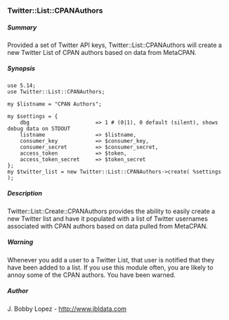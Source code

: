 ### Twitter::List::CPANAuthors

##### Summary

Provided a set of Twitter API keys, Twitter::List::CPANAuthors will create a new Twitter List of CPAN authors based on data from MetaCPAN.

##### Synopsis

```
use 5.14;
use Twitter::List::CPANAuthors;

my $listname = "CPAN Authors";

my $settings = {
	dbg						=> 1 # (0|1), 0 default (silent), shows debug data on STDOUT
	listname 				=> $listname, 
	consumer_key        	=> $consumer_key,
	consumer_secret     	=> $consumer_secret,
	access_token        	=> $token,
	access_token_secret 	=> $token_secret
};
my $twitter_list = new Twitter::List::CPANAuthors->create( %settings );
```

##### Description

Twitter::List::Create::CPANAuthors provides the ability to easily create a new Twitter list and have it populated with a list of Twitter usernames associated with CPAN authors based on data pulled from MetaCPAN.

##### Warning

Whenever you add a user to a Twitter List, that user is
notified that they have been added to a list.  If you use this module
often, you are likely to annoy some of the CPAN authors.  You have been warned.

##### Author
J. Bobby Lopez - http://www.jbldata.com
